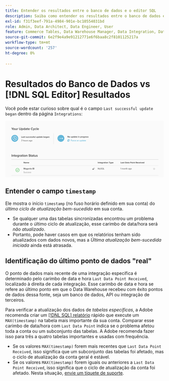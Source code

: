 ```yaml
---
title: Entender os resultados entre o banco de dados e o editor SQL
description: Saiba como entender os resultados entre o banco de dados e o editor SQL.
exl-id: f31f3eef-791a-4984-901e-bc10554031bd
role: Admin, Data Architect, Data Engineer, User
feature: Commerce Tables, Data Warehouse Manager, Data Integration, Data Import/Export
source-git-commit: 6e2f9e4a9e91212771e6f6baa8c2f8101125217a
workflow-type: tm+mt
source-wordcount: '257'
ht-degree: 0%

---
```


# Resultados do Banco de Dados vs [!DNL SQL Editor] Resultados

Você pode estar curioso sobre qual é o campo `Last successful update began` dentro da página `Integrations`:

![Última_atualização_bem-sucedida.png](../../../assets/Last_successful_update.png)

## Entender o campo `timestamp`

Ele mostra o início `timestamp` (no fuso horário definido em sua conta) do _último ciclo de atualização bem-sucedido_ em sua conta.

- Se qualquer uma das tabelas sincronizadas encontrou um problema durante o último ciclo de atualização, esse carimbo de data/hora será *não atualizado*.
- Portanto, pode haver casos em que os relatórios tenham sido atualizados com dados novos, mas a *Última atualização bem-sucedida iniciada* ainda está atrasada.

## Identificação do último ponto de dados &quot;real&quot;

O ponto de dados mais recente de uma integração específica é determinado pelo carimbo de data e hora `Last Data Point Received`, localizado à direita de cada integração. Esse carimbo de data e hora se refere ao último ponto em que o Data Warehouse recebeu com êxito pontos de dados dessa fonte, seja um banco de dados, API ou integração de terceiros.

Para verificar a atualização dos dados de *tabelas específicas*, a Adobe recomenda criar um [[!DNL SQL] relatório](../../dev-reports/sql-rpt-bldr.md) rápido que execute um `MAX(timestamp)` na tabela mais importante da sua conta. Comparar esse carimbo de data/hora com `Last Data Point` indica se o problema afetou toda a conta ou um subconjunto das tabelas. A Adobe recomenda fazer isso para três a quatro tabelas importantes e usadas com frequência.

- Se os valores `MAX(timestamp)` forem mais recentes que `Last Data Point Received`, isso significa que um subconjunto das tabelas foi afetado, mas o ciclo de atualização da conta geral é estável.
- Se os valores `MAX(timestamp)` forem iguais ou anteriores a `Last Data Point Received`, isso significa que o ciclo de atualização da conta foi afetado. Nesta situação, [envie um tíquete de suporte](https://experienceleague.adobe.com/docs/commerce-knowledge-base/kb/troubleshooting/miscellaneous/mbi-service-policies.html).
